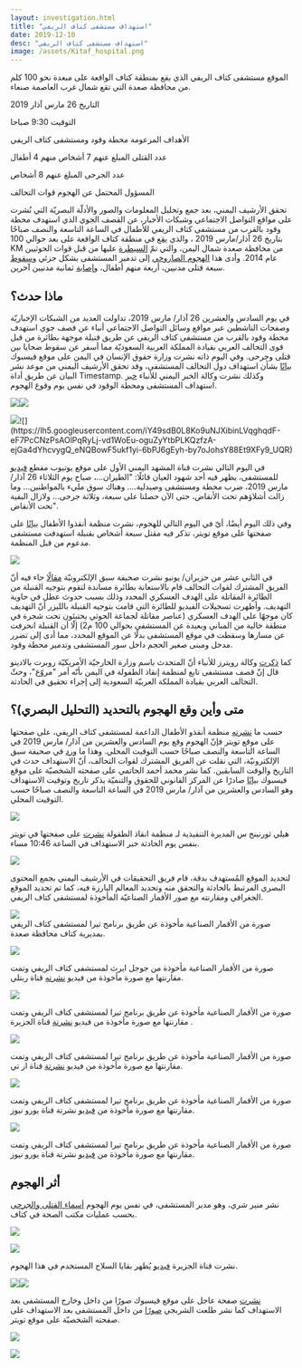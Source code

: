 ```yaml
---
layout: investigation.html
title: "استهداف مستشفى كتاف الريفي"
date: 2019-12-10
desc: "استهداف مستشفى كتاف الريفي"
image: /assets/Kitaf_hospital.png
---
```


الموقع مستشفى كتاف الريفي الذي يقع بمنطقة كتاف الواقعة على مبعدة نحو 100 كلم من محافظة صعدة التي تقع شمال غرب العاصمة صنعاء.

التاريخ 26 مارس آذار 2019

التوقيت 9:30 صباحا

الأهداف المزعومة محطة وقود ومستشفى كتاف الريفي

عدد القتلى المبلغ عنهم 7 أشخاص منهم 4 أطفال

عدد الجرحى المبلغ عنهم 8 أشخاص

المسؤول المحتمل عن الهجوم قوات التحالف


تحقق الأرشيف اليمني، بعد جمع وتحليل المعلومات والصور والأدلّة البصريّة التي نُشرت على مواقع التواصل الاجتماعي وشبكات الأخبار، عن القصف الجوي الذي استهدف محطة وقود بالقرب من مستشفى كتاف الريفي للأطفال في الساعة التاسعة والنصف صباحًا بتاريخ 26 آذار/مارس 2019 ، والذي [يقع](https://www.google.com/maps/place/17%C2%B002'04.3%22N+44%C2%B006'30.2%22E/@17.0346306,44.1082556,52m/data=!3m1!1e3!4m5!3m4!1s0x0:0x0!8m2!3d17.034533!4d44.1084) في منطقة كتاف الواقعة على بعد حوالي 100 KM من محافظة صعدة شمال اليمن، والتي تمّ [السيطرة](http://web.archive.org/web/20161219064610/http://www.economist.com/news/middle-east-and-africa/21620284-are-they-ansar-houthis-take-over) عليها من قبل قوات الحوثيين عام 2014. وأدى هذا [الهجوم الصاروخي](https://www.alarab.qa/story/1353063/%D8%B4%D8%A7%D9%87%D8%AF-%D9%82%D8%B5%D9%81-%D8%B3%D8%B9%D9%88%D8%AF%D9%8A-%D9%84%D9%85%D8%B3%D8%AA%D8%B4%D9%81%D9%89-%D8%A8%D8%A7%D9%84%D9%8A%D9%85%D9%86-%D9%88%D9%85%D9%82%D8%AA%D9%84-7-%D8%A8%D9%8A%D9%86%D9%87%D9%85-4-%D8%A3%D8%B7%D9%81%D8%A7%D9%84) إلى تدمير المستشفى بشكل جزئي [وسقوط](https://twitter.com/MohammedalKibsi/status/1110635151623704578) سبعة قتلى مدنيين، أربعة منهم أطفال، و[إصابة](https://thenewkhalij.news/index.php/article/145007/%D8%B3%D9%8A%D8%A7%D8%B3%D8%A9-%D8%AA%D9%83%D9%87%D9%86%D8%A7%D8%AA-%D8%A8%D8%AA%D9%88%D8%B1%D8%B7-%D8%A8%D8%B1%D9%8A%D8%B7%D8%A7%D9%86%D9%8A%D9%8A%D9%86-%D9%81%D9%8A-%D9%82%D8%B5%D9%81-%D9%85%D8%B3%D8%AA%D8%B4%D9%81%D9%89-%D9%84%D9%84%D8%A3%D8%B7%D9%81%D8%A7%D9%84-%D8%A8%D8%A7%D9%84%D9%8A%D9%85%D9%86) ثمانية مدنيين آخرين.




## ماذا حدث؟

في يوم السادس والعشرين 26 آذار/ مارس 2019، تداولت العديد من الشبكات الإخباريّة وصفحات الناشطين عبر مواقع وسائل التواصل الاجتماعي أنباء عن قصف جوي استهدف محطة وقود بالقرب من مستشفى كتاف الريفي عن طريق قنبلة موجهة بطائرة من قبل قوى التحالف العربي بقيادة المملكة العربية السعوديّة مما أسفر عن سقوط ضحايا بين قتلى وجرحى. وفي اليوم ذاته نشرت وزارة حقوق الإنسان في اليمن على موقع فيسبوك [بيانًا](https://www.facebook.com/413373252161453/posts/1228190434013060/) بشأن استهداف دول التحالف المستشفى، وقد تحقق الأرشيف اليمني من موعد نشر البيان عن طريق أداة Timestamp. وكذلك نشرت وكالة الخبر اليمني للأنباء [خبر](https://www.facebook.com/alkhabaralyemenisite/posts/596499847484529?__xts__[0]=68.ARC8njQfKID7XUD_9SuKy2JdEzA__VnqWcGb9dQT220exyId-wKgY8dUpKTVXrJOp1pPRwAPz7u40srEWVunlzfUFcZ408qu-mUHTZvuxqOsvbTRQlpUYMXqkChPsFPOLCZnxRyZTZRl31D_73L9UwQLi9_QiiaFPMhZvJfnupXnDj6jy98SgLsCFhacbzIxw2_INTpwwoT5Ex4o4jmi8S1y_Ew63o4k-MGVVmJALif7Jd9wuvTiddq_ewCRW05wOTpMPafbv40AY-HvnUz-msQ68d2OAdvrl07BMh88Vu83IHd-I24LuG_XgFH4r82jkt2pvm0Kx9p7SQmwJbCuulU&__tn__=-R) استهداف المستشفى ومحطة الوقود في نفس يوم وقوع الهجوم.


![](https://lh6.googleusercontent.com/gZaHjfjJW_dtv2k1ySOGzxeTJBBEqRa4JQAmfo0Bljf5Ixy5UiQs-E-GPZvndFJvsp9Iw1x9o-Cl-bpdStCa957P66v6jEK2cDp4jXnQpddLpXjhB82qviC3jZ_UscGQJSRGPtaZ)![](https://lh5.googleusercontent.com/C7nIcoZeXY9kk88tzGteCKDzp7gUtjO3ZR8OmtwsxGQedRmZ5Il_ax6f-69CRRQTcs_EDD4aHdF0CNtAtzmpVK2dHQiFjCbn1pSeF0dTaubvjCjl32c5OhCZpVBtNL9iLX70L4Cz)  






![](https://lh6.googleusercontent.com/Y_7VisHXlbQEfIkgrMRmewA4YYSY0rf-LpkSmQqjD3Q_gOhi4HcVjCT0RCOB9-jANKkqiB3vOEeFp1ZLGwYiK65T_EW_3qWl52TYbUx72gudHSNxzXjPa2IP15SbL-6aiBglY5X_)![](https://lh5.googleusercontent.com/iY49sdB0L8Ko9uNJXibinLVqghqdF-eF7PcCNzPsAOlPqRyLj-vd1WoEu-oguZyYtbPLKQzfzA-ejGa4dYhcvygQ_eNQBowF5ukf1yi-6bPJ6gEyh-by7oJohsY88Et9XFy9_UQR)

في اليوم التالي نشرت قناة المشهد اليمني الأول على موقع يوتيوب مقطع [فيديو](https://www.youtube.com/watch?v=eHSEThNPGdE) للمستشفى، يظهر فيه أحد شهود العيان قائلًا: "الطيران...، صباح يوم الثلاثاء 26 آذار/ مارس 2019، ضرب محطة ومستشفى وصيدلية…. وهناك سوق مليء بالمواطنين… وما زالت أشلاؤهم تحت الأنقاض، حتى الآن حصلنا على سبعة، وثلاثة جرحى… ولازال البقية تحت الأنقاض".



وفي ذلك اليوم أيضًا، أيّ في اليوم التالي للهجوم، نشرت منظمة أنقذوا الأطفال [بيانًا](https://twitter.com/SaveUKNews/status/1110672410192293890) على صفحتها على موقع تويتر، تذكر فيه مقتل سبعة أشخاص بقنبلة استهدفت مستشفى مدعوم من قبل المنظمة.



[![](https://lh6.googleusercontent.com/GlsjV02eOyiszS61hZNGH5txo7b2iAco4mKOleauzKaxK3HXTNiZ87u_NFGKhGEyxFCLBW92yD-c8TCN1dktlZ4S6nj7Gxs2QiMfst_q8k_gzWWbA2Pny9PWamz4lfbwbM2a1o02)](https://twitter.com/SaveUKNews/status/1110672410192293890)



في الثاني عشر من حزيران/ يونيو نشرت صحيفة سبق الإلكترونيّة [مقالًا](https://sabq.org/dRY3LH) جاء فيه أنّ الفريق المشترك لقوات التحالف قام بالاستعانة بطائرة مساندة لتقوم بتوجيه القنبلة من الطائرة المقاتلة على الهدف العسكري المحدد وذلك بسبب حدوث عطل في حاوية التهديف. وأظهرت تسجيلات الفيديو للطائرة التي قامت بتوجيه القنبلة بالليزر أنّ التهديف كان موجهًا على الهدف العسكري (عناصر مقاتلة لجماعة الحوثي يختبئون تحت شجرة في منطقة خالية من المباني وبعيدة عن المستشفى بحوالي 100 م2) إلّا أن القنبلة انحرفت عن مسارها وسقطت في موقع المستشفى بدلًا عن الموقع المحدد، مما أدى إلى تضرر مدخل ومبنى صغير الحجم داخل سور المستشفى وتدمير محطة وقود.



كما [ذكرت](https://ara.reuters.com/article/ME_TOPNEWS_MORE/idARAKCN1R92MP) وكالة رويترز للأنباء أنّ المتحدث باسم وزارة الخارجيّة الأمريكيّة روبرت بالادينو قال إنّ قصف مستشفى تابع لمنظمة إنقاذ الطفولة في اليمن بأنّه أمر "مروّع"، وحثّ التحالف العربي بقيادة المملكة العربيّة السعودية إلى إجراء تحقيق في الحادثة.



## متى وأين وقع الهجوم بالتحديد (التحليل البصري)؟

حسب ما [نشرته](https://twitter.com/SaveUKNews/status/1110672410192293890) منظمة أنقذو الأطفال الداعمة لمستشفى كتاف الريفي، على صفحتها على موقع تويتر فإنّ الهجوم وقع يوم السادس والعشرين من آذار/ مارس 2019 في الساعة التاسعة والنصف صباحًا حسب التوقيت المحلي. وهذا ما [ورد](https://sabq.org/dRY3LH) في صحيفة سبق الإلكترونيّة، التي نقلت عن الفريق المشترك لقوات التحالف، أنّ الاستهداف حدث في التاريخ والوقت السابقين. كما نشر محمد أحمد الحاتمي على صفحته الشخصيّة على موقع فيسبوك [بيانًا](https://www.facebook.com/LegalCenterforRightsanddevelopment/posts/2272508726404208) صادرًا عن المركز القانوني للحقوق والتنميّة يذكر تاريخ وتوقيت الاستهداف وهو السادس والعشرين من آذار/ مارس 2019 في الساعة التاسعة والنصف صباحًا حسب التوقيت المحلي.



![](https://lh3.googleusercontent.com/uOhhq4fgeg_p8loFuiF89C6siMWGL0XIpGIBNK66cRFgbXEHoYZ4vcuivjJzy3UE7a-QzXw8aZGYFIwtqYilE4jlVcya8oXCJQ4I55E-zsqTMIG9viPnz18p7-zkzQmhgIjSuZ3j)






هيلي ثورنينج س المديرة التنفيذية لـ منظمة انقاذ الطفولة [نشرت](https://twitter.com/HelleThorning_S) على صفحتها في تويتر بنفس يوم الحادثة خبر الاستهداف في الساعة 10:46 مساء.



![](https://lh3.googleusercontent.com/DqY36LOo-xmNZlggOlvbJNf1MRHkbbNv716rkDEHEYfASMzT85nhIxgVCx2XhHUZQs1qKZM7w63-MdgJmgDVCSMwWW1eAosyQQTn3dZli1qoBvTOiuSGqPN4fPTstzDBhXSBMNHR)


لتحديد الموقع المُستهدف بدقة، قام فريق التحقيقات في الأرشيف اليمني بجمع المحتوى البصري المرتبط بالحادثة والتحقق منه وتحديد المعالم البارزة فيه، كما تم تحديد الموقع الجغرافي ومقارنته مع صور الأقمار الصناعيّة المأخوذة لمستشفى كتاف الريفي.





![](https://lh4.googleusercontent.com/JrYRqtp_BKEw0qECRR-ONJWXeHZcxNehG1Nr2fLG79EmsBUiWK3kFd5tkpyjx9JosJal4nHb0Tuvy85c17ksUPmCVRJ41lUpIKWSDFOGSg9Xq704--xtj5b1FJjOSqOAhxHifsu-)  
صورة من الأقمار الصناعية مأخوذة عن طريق برنامج تيرا لمستشفى كتاف الريفي بمديرية كتاف محافظة صعدة.






![](https://lh3.googleusercontent.com/nrTiab0lRy4D4isheL-ePjUVOD2bUFKxz7yX7lU4Rus6Ul07-iV1PCjgy9NgwqnW7O0sZzUUOS1IIj7TzeYKhvI4wya3ZZ-g3PWZQ-jKwB8ipbhyeNlXKClW4QG0iEliaNLxpc_D)




صورة من الأقمار الصناعية مأخوذة من جوجل ايرث لمستشفى كتاف الريفي وتمت مقارنتها مع صورة مأخوذة من فيديو [نشرته](https://www.youtube.com/watch?v=m-0vKrFLXTQ) قناة ربتلي.





![](https://lh3.googleusercontent.com/P3YjTR-8LSf3U64r4kyFSBhhfhb9qci3GOQRvi28V1dPHShT2OE5sQI3BHMpSU5G2sfIUkle_Hr9YfY7Bob9hFJ1pVfJkUtpHAOAHoUOUHbxiewkvFESpl5OK-kedGONvAFZ2gh7)



صورة من الأقمار الصناعية مأخوذة عن طريق برنامج تيرا لمستشفى كتاف الريفي وتمت مقارنتها مع صورة مأخوذة من فيديو [نشرتة](http://mubasher.aljazeera.net/news/%D8%B4%D8%A7%D9%87%D8%AF-%D9%82%D8%B5%D9%81-%D8%B3%D8%B9%D9%88%D8%AF%D9%8A-%D9%84%D9%85%D8%B3%D8%AA%D8%B4%D9%81%D9%89-%D8%A8%D8%A7%D9%84%D9%8A%D9%85%D9%86-%D9%88%D8%A3%D9%85%D8%B1%D9%8A%D9%83%D8%A7-%D8%AA%D8%AF%D8%B9%D9%88-%D9%84%D9%84%D8%AA%D8%AD%D9%82%D9%8A%D9%82) قناة الجزيرة .


![](https://lh6.googleusercontent.com/Y-RsgEwgJataqWfBG0z0hvuy3fT4QNJR5KhLua6TQ6MkhgmYN-mEXAx46-S-eTfg91FS2QzTDSL4NQJfbyNN0AfnwCVp7ElXTcUSjDGGLMRQkTXLAPRb6EPwWjAtrbT0KvcmvZyE)

صورة من الأقمار الصناعية مأخوذة عن طريق برنامج تيرا لمستشفى كتاف الريفي وتمت مقارنتها مع صورة مأخوذة من فيديو [نشرتة](https://www.youtube.com/watch?v=sggZrozzmOE) قناة ار تي.




![](https://lh6.googleusercontent.com/sgSws3gZiisi62Dpb2VbSIj8YaIoW_22eFkXOrWqpEshQHskZm-ui6vQnOQKWBpSUqbKQxZSyW0aPIoZFsXFfhXlxFLlklihc2AJmEGWWpuOKkRraWauFK78E3dcIBDwK03SZtpG)  



صورة من الأقمار الصناعية مأخوذة عن طريق برنامج تيرا لمستشفى كتاف الريفي وتمت مقارنتها مع صورة مأخوذة من [فيديو](https://www.youtube.com/watch?v=i8W3MXN-mjE) نشرتة قناة يورو نيوز.

![](https://lh3.googleusercontent.com/Lxttd3HaYWXxzgYYBfLZS5nZw_4I1RBCtKtkKZQcRRhZzK_sS_MxZQdfdgeppWFEaE49zYazywoF56PtDiceI1UquZzIGEWkIzPL5kwZDEhm1NOpXZMaoBloisSlcucA5QV0i1Mu)




صورة من الأقمار الصناعية مأخوذة عن طريق برنامج تيرا لمستشفى كتاف الريفي وتمت مقارنتها مع صورة مأخوذة من [فيديو](https://www.youtube.com/watch?v=i8W3MXN-mjE) نشرتة قناة يورو نيوز.






## أثر الهجوم


نشر منير شري، وهو مدير المستشفى، في نفس يوم الهجوم [أسماء القتلى والجرحى](https://www.facebook.com/mohmed.shri.7/posts/120196045798345) بحسب عمليات مكتب الصحة في كتاف.





![](https://lh4.googleusercontent.com/H_3BLX1GyX_QF0mBS5x5NIYabVYRpER89xHHhB7Rp78Xhwx_00T6HRfxmGD6H8u7YeOcXGwUvAmslwgmYuEqh400m9PLWHoYApmDQ14K2-PrKXEI0SzAFTIXkRpKyjqtsoUf9na3)  




![](https://lh5.googleusercontent.com/2ivv7q1FpB2WIM8VLSUDHmNnq3IEtrGo3mR01z9g8hWXFjv9tAk2XBNuOVMORFRweMAHfUZIWu6e20sUBLS-so38tYytMNBaQByzGek0D7FLV3MBKt2X6QNgReSv5Oy4v6p2DqhQ)  

نشرت قناة الجزيرة [فيديو](http://mubasher.aljazeera.net/news/%D8%B4%D8%A7%D9%87%D8%AF-%D9%82%D8%B5%D9%81-%D8%B3%D8%B9%D9%88%D8%AF%D9%8A-%D9%84%D9%85%D8%B3%D8%AA%D8%B4%D9%81%D9%89-%D8%A8%D8%A7%D9%84%D9%8A%D9%85%D9%86-%D9%88%D8%A3%D9%85%D8%B1%D9%8A%D9%83%D8%A7-%D8%AA%D8%AF%D8%B9%D9%88-%D9%84%D9%84%D8%AA%D8%AD%D9%82%D9%8A%D9%82) يُظهر بقايا السلاح المستخدم في هذا الهجوم.



[![](https://lh5.googleusercontent.com/8Er_Xel14Ez98RawwraWa1eR8mif-_UqnupxOEZpFfyZ8Nw0z8pmf7zaoJVFQxvYuNb4CdkWhwEXX_80zULmpEM48_b8akJ0f_gJ5WRnHhnXGsX4EOlJYfa0Ihlo6KXsClzfdefB)![](https://lh6.googleusercontent.com/FTk6OR5Rjp75SEiDHPEGRZ3BXk1bZxveU0l_NkUJMBFzsIapjlOf3rNLsf5cvcq4nWaMvq1ETXvhc_yUyB7iEgMY8K7KaCdFRZVPfjyDzrHsrYPp8YYdX-cV45oK3LJx3JtyToLR)](http://mubasher.aljazeera.net/news/%D8%B4%D8%A7%D9%87%D8%AF-%D9%82%D8%B5%D9%81-%D8%B3%D8%B9%D9%88%D8%AF%D9%8A-%D9%84%D9%85%D8%B3%D8%AA%D8%B4%D9%81%D9%89-%D8%A8%D8%A7%D9%84%D9%8A%D9%85%D9%86-%D9%88%D8%A3%D9%85%D8%B1%D9%8A%D9%83%D8%A7-%D8%AA%D8%AF%D8%B9%D9%88-%D9%84%D9%84%D8%AA%D8%AD%D9%82%D9%8A%D9%82)



[نشرت](https://www.facebook.com/574506332736561/photos/pcb.1063224893864700/1063223463864843/?type=3&theater) صفحة عاجل على موقع فيسبوك صورًا من داخل وخارج المستشفى بعد الاستهداف كما نشر طلعت الشربجي [صورًا](https://twitter.com/talaatsaeed/status/1110591853634744322) من داخل المستشفى بعد الاستهداف على صفحته الشخصيّة على موقع تويتر.


![](https://lh3.googleusercontent.com/nzKevFcCoQXo9iFbul5eHzxJANNBZjGtIEo-9d7d1pEhGXbvX6lQAV4b4a85-hcu6rTko4g0XHLxkec8MA8To4K7EHyumrrfpjxpRYSGqbIkjZ3eQcSdDbJ_Xe6ycd6ib8Wce3sC)  



![](https://lh3.googleusercontent.com/w9MFI9aOAXSkYKOgy91diLa4dstscMuIKUQr6WJYC6fyDxcJD-dkuMFWhP2OY0LkbWhTT09iIsLF6nckM2juvdk5QWNq_fMZ9AuXpKMboxclhClGZCf67Cz1vM_zBUIXli4mEudA)
